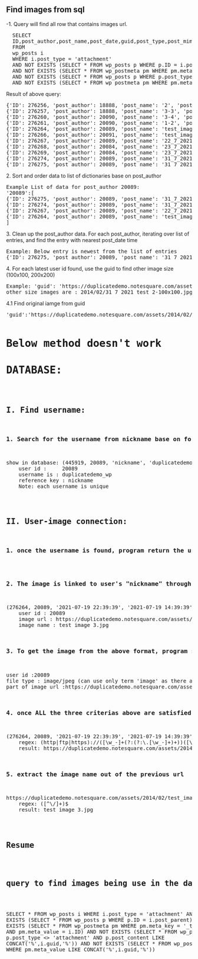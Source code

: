 <h2>Find images from sql</h2>
<p>-1. Query will find all row that contains images url.</p>
<pre>  SELECT
  ID,post_author,post_name,post_date,guid,post_type,post_mime_type
  FROM
  wp_posts i
  WHERE i.post_type = 'attachment'            
  AND NOT EXISTS (SELECT * FROM wp_posts p WHERE p.ID = i.post_parent)
  AND NOT EXISTS (SELECT * FROM wp_postmeta pm WHERE pm.meta_key = '_thumbnail_id' AND pm.meta_value = i.ID)            
  AND NOT EXISTS (SELECT * FROM wp_posts p WHERE p.post_type <> 'attachment' AND p.post_content LIKE CONCAT('%',i.guid,'%'))
  AND NOT EXISTS (SELECT * FROM wp_postmeta pm WHERE pm.meta_value LIKE CONCAT('%',i.guid,'%'))</pre>
<p>Result of above query:</p>
<pre>{'ID': 276256, 'post_author': 18888, 'post_name': '2', 'post_date': datetime.datetime(2021, 7, 19, 19, 45, 24), 'guid': 'https://duplicatedemo.notesquare.com/assets/2014/02/2.jpg', 'post_type': 'attachment', 'post_mime_type': 'image/jpeg'}
{'ID': 276257, 'post_author': 18888, 'post_name': '3-3', 'post_date': datetime.datetime(2021, 7, 19, 19, 46, 19), 'guid': 'https://duplicatedemo.notesquare.com/assets/2014/02/3.jpg', 'post_type': 'attachment', 'post_mime_type': 'image/jpeg'}
{'ID': 276260, 'post_author': 20090, 'post_name': '3-4', 'post_date': datetime.datetime(2021, 7, 19, 19, 56, 12), 'guid': 'https://duplicatedemo.notesquare.com/assets/2014/02/3.jpg', 'post_type': 'attachment', 'post_mime_type': 'image/jpeg'}
{'ID': 276261, 'post_author': 20090, 'post_name': '1-2', 'post_date': datetime.datetime(2021, 7, 19, 19, 57, 41), 'guid': 'https://duplicatedemo.notesquare.com/assets/2014/02/1.jpg', 'post_type': 'attachment', 'post_mime_type': 'image/jpeg'}
{'ID': 276264, 'post_author': 20089, 'post_name': 'test_image_3', 'post_date': datetime.datetime(2021, 7, 19, 22, 39, 39), 'guid': 'https://duplicatedemo.notesquare.com/assets/2014/02/test_image_3.jpg', 'post_type': 'attachment', 'post_mime_type': 'image/jpeg'}
{'ID': 276266, 'post_author': 20091, 'post_name': 'test_image_3-2', 'post_date': datetime.datetime(2021, 7, 19, 23, 22, 41), 'guid': 'https://duplicatedemo.notesquare.com/assets/2014/02/test_image_3.jpg', 'post_type': 'attachment', 'post_mime_type': 'image/jpeg'}
{'ID': 276267, 'post_author': 20089, 'post_name': '22_7_2021_test', 'post_date': datetime.datetime(2021, 7, 22, 14, 16, 44), 'guid': 'https://duplicatedemo.notesquare.com/assets/2014/02/22_7_2021_test.jpg', 'post_type': 'attachment', 'post_mime_type': 'image/jpeg'}
{'ID': 276268, 'post_author': 20084, 'post_name': '23_7_2021_test_1', 'post_date': datetime.datetime(2021, 7, 23, 16, 37, 41), 'guid': 'https://duplicatedemo.notesquare.com/assets/2014/02/23_7_2021_test_1.jpg', 'post_type': 'attachment', 'post_mime_type': 'image/jpeg'}
{'ID': 276269, 'post_author': 20084, 'post_name': '23_7_2021_test_2', 'post_date': datetime.datetime(2021, 7, 23, 16, 38, 15), 'guid': 'https://duplicatedemo.notesquare.com/assets/2014/02/23_7_2021_test_2.jpg', 'post_type': 'attachment', 'post_mime_type': 'image/jpeg'}
{'ID': 276274, 'post_author': 20089, 'post_name': '31_7_2021_test', 'post_date': datetime.datetime(2021, 7, 31, 17, 9, 30), 'guid': 'https://duplicatedemo.notesquare.com/assets/2014/02/31_7_2021_test.jpg', 'post_type': 'attachment', 'post_mime_type': 'image/jpeg'}
{'ID': 276275, 'post_author': 20089, 'post_name': '31_7_2021_test_2', 'post_date': datetime.datetime(2021, 7, 31, 17, 26, 6), 'guid': 'https://duplicatedemo.notesquare.com/assets/2014/02/31_7_2021_test_2.jpg', 'post_type': 'attachment', 'post_mime_type': 'image/jpeg'}</pre>
<p>2. Sort and order data to list of dictionaries base on post_author</p>
<pre>Example List of data for post_author 20089:
'20089':[
{'ID': 276275, 'post_author': 20089, 'post_name': '31_7_2021_test_2', 'post_date': datetime.datetime(2021, 7, 31, 17, 26, 6), 'guid': 'https://duplicatedemo.notesquare.com/assets/2014/02/31_7_2021_test_2.jpg', 'post_type': 'attachment', 'post_mime_type': 'image/jpeg'},
{'ID': 276274, 'post_author': 20089, 'post_name': '31_7_2021_test', 'post_date': datetime.datetime(2021, 7, 31, 17, 9, 30), 'guid': 'https://duplicatedemo.notesquare.com/assets/2014/02/31_7_2021_test.jpg', 'post_type': 'attachment', 'post_mime_type': 'image/jpeg'},
{'ID': 276267, 'post_author': 20089, 'post_name': '22_7_2021_test', 'post_date': datetime.datetime(2021, 7, 22, 14, 16, 44), 'guid': 'https://duplicatedemo.notesquare.com/assets/2014/02/22_7_2021_test.jpg', 'post_type': 'attachment', 'post_mime_type': 'image/jpeg'},
{'ID': 276264, 'post_author': 20089, 'post_name': 'test_image_3', 'post_date': datetime.datetime(2021, 7, 19, 22, 39, 39), 'guid': 'https://duplicatedemo.notesquare.com/assets/2014/02/test_image_3.jpg', 'post_type': 'attachment', 'post_mime_type': 'image/jpeg'}
]
</pre>
<p>3. Clean up the post_author data. For each post_author, iterating over list of entries, and find the entry with nearest post_date time</p>
<pre>
Example: Below entry is newest from the list of entries
{'ID': 276275, 'post_author': 20089, 'post_name': '31_7_2021_test_2', 'post_date': datetime.datetime(2021, 7, 31, 17, 26, 6), 'guid': 'https://duplicatedemo.notesquare.com/assets/2014/02/31_7_2021_test_2.jpg', 'post_type': 'attachment', 'post_mime_type': 'image/jpeg'}
</pre>
<p>4. For each latest user id found, use the guid to find other image size (100x100, 200x200)</p>
<pre>Example: 'guid': 'https://duplicatedemo.notesquare.com/assets/2014/02/31_7_2021_test_2.jpg'
other size images are : 2014/02/31_7_2021_test_2-100x100.jpg, 2014/02/31_7_2021_test_2-200x200.jpg
</pre>
<p>4.1 Find original iamge from guid</p>
<pre>'guid':'https://duplicatedemo.notesquare.com/assets/2014/02/test_image_3.jpg'</pre>




























<pre><h1>Below method doesn't work</h1><h1><strong>DATABASE:</strong></h1>

<h2>I. Find username:</h2>
<h3>1. Search for the username from nickname base on format</h3>
<pre>show in database: (445919, 20089, 'nickname', 'duplicatedemo_wp'),
    user id :     20089
    username is : duplicatedemo_wp
    reference key : nickname
    Note: each username is unique
</pre>

<h2>II. User-image connection:</h2>
<h3>1. once the username is found, program return the username and userid to find image  associate with user id</h3>
 
<h3>2. The image is linked to user's "nickname" through user id</h3>
<pre>(276264, 20089, '2021-07-19 22:39:39', '2021-07-19 14:39:39', '', 'test_image_3', '', 'inherit', 'closed', 'closed', '', 'test_image_3', '', '', '2021-07-19 22:39:39', '2021-07-19 14:39:39', '', 0, 'https://duplicatedemo.notesquare.com/assets/2014/02/test_image_3.jpg', 0, 'attachment', 'image/jpeg', 0),
    user id : 20089
    image url : https://duplicatedemo.notesquare.com/assets/2014/02/test_image_3.jpg 
    image name : test_image_3.jpg
</pre>
<h3>3. To get the image from the above format, program should attempt verify following exist in the format</h3>
<pre>user id :20089
file type : image/jpeg (can use only term 'image' as there are more type of image than just jpeg)
part of image url :https://duplicatedemo.notesquare.com/assets/
</pre>
<h3>4. once ALL the three criterias above are satisfied, use regular expression to extract the images</h3>
<pre>(276264, 20089, '2021-07-19 22:39:39', '2021-07-19 14:39:39', '', 'test_image_3', '', 'inherit', 'closed', 'closed', '', 'test_image_3', '', '', '2021-07-19 22:39:39', '2021-07-19 14:39:39', '', 0, 'https://duplicatedemo.notesquare.com/assets/2014/02/test_image_3.jpg', 0, 'attachment', 'image/jpeg', 0)
    regex: (http|ftp|https)://([\w_-]+(?:(?:\.[\w_-]+)+))([\w.,@?^=%&:/~+#-]*[\w@?^=%&/~+#-])?
    result: https://duplicatedemo.notesquare.com/assets/2014/02/test_image_3.jpg
</pre>
<h3>5. extract the image name out of the previous url</h3>
<pre>
https://duplicatedemo.notesquare.com/assets/2014/02/test_image_3.jpg
    regex: ([^\/]+)$
    result: test_image_3.jpg </pre>


<h2>Resume </h2>

<h2>query to find images being use in the database</h2>

SELECT
  *
FROM
  wp_posts i
WHERE
  i.post_type = 'attachment'
  AND
  NOT EXISTS (SELECT * FROM wp_posts p WHERE p.ID = i.post_parent)
  AND
  NOT EXISTS (SELECT * FROM wp_postmeta pm WHERE pm.meta_key = '_thumbnail_id' AND pm.meta_value = i.ID)
  AND
  NOT EXISTS (SELECT * FROM wp_posts p WHERE p.post_type <> 'attachment' AND p.post_content LIKE CONCAT('%',i.guid,'%'))
  AND
  NOT EXISTS (SELECT * FROM wp_postmeta pm WHERE pm.meta_value LIKE CONCAT('%',i.guid,'%'))



</pre>